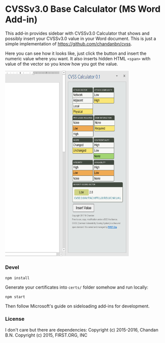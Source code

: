 # CVSSv3.0 Base Calculator (MS Word Add-in)
This add-in provides sidebar with CVSSv3.0 Calculator that shows and possibly insert your CVSSv3.0 value in your Word document. This is just a simple implementation of https://github.com/chandanbn/cvss.

Here you can see how it looks like, just click the button and insert the numeric value where you want. It also inserts hidden HTML `<span>` with value of the vector so you know how you got the value. 

<img src="https://github.com/malacupa/cvssv3.0-base-calculator-addin/raw/master/imgs/screenshot.PNG" width="400" height="600" />



### Devel
```
npm install
```

Generate your certificates into `certs/` folder somehow and run locally:
```
npm start
```
Then follow Microsoft's guide on sideloading add-ins for development.

### License
I don't care but there are dependencies:
Copyright (c) 2015-2016, Chandan B.N.
Copyright (c) 2015, FIRST.ORG, INC
